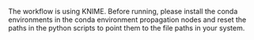 The workflow is using KNIME. 
Before running, please install the conda environments in the conda environment propagation nodes and reset the paths in the python scripts to point them to the file paths in your system.
